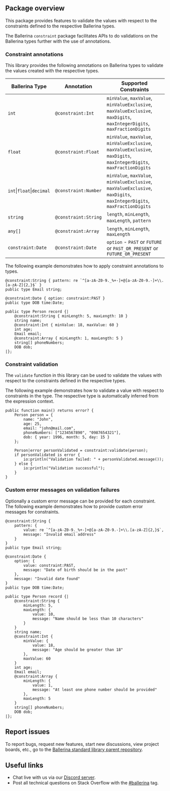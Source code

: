 ## Package overview

This package provides features to validate the values with respect to the constraints defined to the respective Ballerina types.

The Ballerina `constraint` package facilitates APIs to do validations on the Ballerina types further with the use of annotations.

### Constraint annotations

This library provides the following annotations on Ballerina types to validate the values created with the respective types.

| Ballerina Type                    | Annotation           | Supported Constraints                                                                                                  |
|-----------------------------------|----------------------|------------------------------------------------------------------------------------------------------------------------|
| `int`                             | `@constraint:Int`    | `minValue`, `maxValue`, `minValueExclusive`, `maxValueExclusive`, `maxDigits`, `maxIntegerDigits`, `maxFractionDigits` |
| `float`                           | `@constraint:Float`  | `minValue`, `maxValue`, `minValueExclusive`, `maxValueExclusive`, `maxDigits`, `maxIntegerDigits`, `maxFractionDigits` |
| `int`&#124;`float`&#124;`decimal` | `@constraint:Number` | `minValue`, `maxValue`, `minValueExclusive`, `maxValueExclusive`, `maxDigits`, `maxIntegerDigits`, `maxFractionDigits` |
| `string`                          | `@constraint:String` | `length`, `minLength`, `maxLength`, `pattern`                                                                          |
| `any[]`                           | `@constraint:Array`  | `length`, `minLength`, `maxLength`                                                                                     |
| `constraint:Date`                 | `@constraint:Date`   | `option` - `PAST` or `FUTURE` or `PAST_OR_PRESENT` or `FUTURE_OR_PRESENT`                                              |

The following example demonstrates how to apply constraint annotations to types.

```ballerina
@constraint:String { pattern: re `^[a-zA-Z0-9._%+-]+@[a-zA-Z0-9.-]+\\.[a-zA-Z]{2,}$` }
public type Email string;

@constraint:Date { option: constraint:PAST }
public type DOB time:Date;

public type Person record {|
    @constraint:String { minLength: 5, maxLength: 10 }
    string name;
    @constraint:Int { minValue: 18, maxValue: 60 }
    int age;
    Email email;
    @constraint:Array { minLength: 1, maxLength: 5 }
    string[] phoneNumbers;
    DOB dob;
|};
```

### Constraint validation

The `validate` function in this library can be used to validate the values with respect to the constraints defined in the respective types.

The following example demonstrates how to validate a value with respect to constraints in the type. The respective type is automatically inferred from the expression context.

```ballerina
public function main() returns error? {
    Person person = {
        name: "John",
        age: 25,
        email: "john@mail.com",
        phoneNumbers: ["1234567890", "0987654321"],
        dob: { year: 1996, month: 5, day: 15 }
    };
    
    Person|error personValidated = constraint:validate(person);
    if personValidated is error {
        io:println("Validation failed: " + personValidated.message());
    } else {
        io:println("Validation successful");
    }
}
```

### Custom error messages on validation failures

Optionally a custom error message can be provided for each constraint. The following example demonstrates how to provide custom error messages for constraints.

```ballerina
@constraint:String { 
    pattern: {
        value: re `^[a-zA-Z0-9._%+-]+@[a-zA-Z0-9.-]+\\.[a-zA-Z]{2,}$`,
        message: "Invalid email address"
    }
}
public type Email string;

@constraint:Date {
    option: {
        value: constraint:PAST,
        message: "Date of birth should be in the past"
    },
    message: "Invalid date found"
}
public type DOB time:Date;

public type Person record {|
    @constraint:String { 
        minLength: 5, 
        maxLength: {
            value: 10,
            message: "Name should be less than 10 characters"
        }
    }
    string name;
    @constraint:Int {
        minValue: {
            value: 18,
            message: "Age should be greater than 18"
        },
        maxValue: 60
    }
    int age;
    Email email;
    @constraint:Array { 
        minLength: {
            value: 1,
            message: "At least one phone number should be provided"
        },
        maxLength: 5 
    }
    string[] phoneNumbers;
    DOB dob;
|};
```

## Report issues

To report bugs, request new features, start new discussions, view project boards, etc., go to the [Ballerina standard library parent repository](https://github.com/ballerina-platform/ballerina-standard-library).

## Useful links

- Chat live with us via our [Discord server](https://discord.gg/ballerinalang).
- Post all technical questions on Stack Overflow with the [#ballerina](https://stackoverflow.com/questions/tagged/ballerina) tag.
